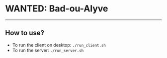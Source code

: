 # WANTED: Bad-ou-Alyve
------

## How to use?

- To run the client on desktop:
`./run_client.sh`
- To run the server:
`./run_server.sh`
